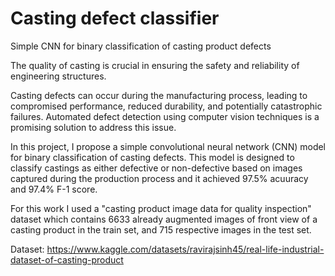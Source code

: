 # Casting defect classifier
Simple CNN for binary classification of casting product defects

The quality of casting is crucial in ensuring the safety and reliability of engineering structures.

Casting defects can occur during the manufacturing process, leading to compromised performance, reduced durability, and potentially catastrophic failures. Automated defect detection using computer vision techniques is a promising solution to address this issue.

In this project, I propose a simple convolutional neural network (CNN) model for binary classification of casting defects. This model is designed to classify castings as either defective or non-defective based on images captured during the production process and it achieved 97.5% acuuracy and 97.4% F-1 score.

For this work I used a "casting product image data for quality inspection" dataset which contains 6633 already augmented images of front view of a casting product in the train set, and 715 respective images in the test set.

Dataset: https://www.kaggle.com/datasets/ravirajsinh45/real-life-industrial-dataset-of-casting-product

